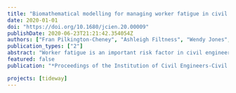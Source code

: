 ```yaml
---
title: "Biomathematical modelling for managing worker fatigue in civil engineering"
date: 2020-01-01
doi: "https://doi.org/10.1680/jcien.20.00009"
publishDate: 2020-06-23T21:21:42.354054Z
authors: ["Fran Pilkington-Cheney", "Ashleigh Filtness", "Wendy Jones", "Sally Maynard", "Alistair Gibb", "Roger Haslam"]
publication_types: ["2"]
abstract: "Worker fatigue is an important risk factor in civil engineering and construction projects, particularly when night-time shift working is required. It is a significant cause of accidents and negatively affects health and well-being. Biomathematical models can be used to assess and reduce fatigue risk. Research funded by Tideway, the company delivering London’s Thames Tideway Tunnel, was carried out to explore the current use and knowledge of such models in tunnelling, and to produce guidance on how the models can be used for fatigue management within the wider construction industry. The research identified limitations in how the tunnelling sector currently applies fatigue modelling. Knowledge and understanding of the models need to increase throughout construction for them to be effective and used appropriately. It is also important for an industry consensus on acceptable fatigue risk to be reached."
featured: false
publication: "*Proceedings of the Institution of Civil Engineers-Civil Engineering*"

projects: [tideway]
---
```


